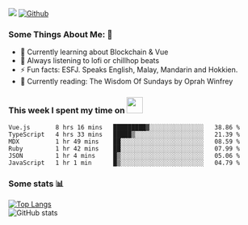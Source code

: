 ![](https://visitor-badge.laobi.icu/badge?page_id=seanho96.seanho96)
[![Github](https://img.shields.io/github/followers/seanho96?label=Follow&style=social)](https://github.com/seanho96)

### Some Things About Me: 👋
- 🌱 Currently learning about Blockchain & Vue
- :musical_note: Always listening to lofi or chillhop beats
- :zap: Fun facts: ESFJ. Speaks English, Malay, Mandarin and Hokkien.
- :book: Currently reading: The Wisdom Of Sundays by Oprah Winfrey

### This week I spent my time on <img src="https://media.giphy.com/media/SvQzkTQb3ZwKcj1QTO/giphy.gif" width="32">

<!--START_SECTION:waka-->

```text
Vue.js       8 hrs 16 mins   █████████▓░░░░░░░░░░░░░░░   38.86 %
TypeScript   4 hrs 33 mins   █████▒░░░░░░░░░░░░░░░░░░░   21.39 %
MDX          1 hr 49 mins    ██░░░░░░░░░░░░░░░░░░░░░░░   08.59 %
Ruby         1 hr 42 mins    ██░░░░░░░░░░░░░░░░░░░░░░░   07.99 %
JSON         1 hr 4 mins     █▒░░░░░░░░░░░░░░░░░░░░░░░   05.06 %
JavaScript   1 hr 1 min      █▒░░░░░░░░░░░░░░░░░░░░░░░   04.79 %
```

<!--END_SECTION:waka-->

### Some stats 📊

[![Top Langs](https://github-readme-stats.vercel.app/api/top-langs/?username=seanho96&layout=compact&theme=graywhite)](https://github.com/anuraghazra/github-readme-stats)
<br/>
![GitHub stats](https://github-readme-stats.vercel.app/api?username=seanho96&show_icons=true&theme=graywhite)

